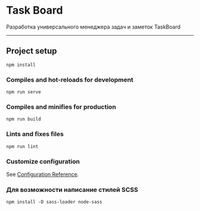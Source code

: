 # Task Board
Разработка универсального менеджера задач и заметок TaskBoard

<hr>

## Project setup
```
npm install
```

### Compiles and hot-reloads for development
```
npm run serve
```

### Compiles and minifies for production
```
npm run build
```

### Lints and fixes files
```
npm run lint
```

### Customize configuration
See [Configuration Reference](https://cli.vuejs.org/config/).

### Для возможности написание стилей SCSS
```
npm install -D sass-loader node-sass
```
